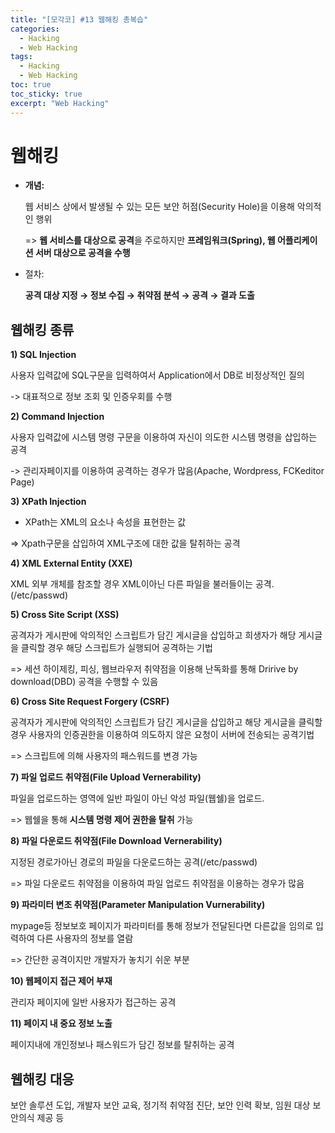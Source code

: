 ```yaml
---
title: "[모각코] #13 웹해킹 총복습"
categories:
  - Hacking
  - Web Hacking
tags:
  - Hacking
  - Web Hacking
toc: true
toc_sticky: true
excerpt: "Web Hacking"
---
```


# 웹해킹

* **개념:**

  웹 서비스 상에서 발생될 수 있는 모든 보안 허점(Security Hole)을 이용해 악의적인 행위

  => **웹 서비스를 대상으로 공격**을 주로하지만 **프레임워크(Spring), 웹 어플리케이션 서버 대상으로 공격을 수행**

* 절차:

  **공격 대상 지정 → 정보 수집 → 취약점 분석 → 공격 → 결과 도출** 



## 웹해킹 종류

**1) SQL Injection**

사용자 입력값에 SQL구문을 입력하여서 Application에서 DB로 비정상적인 질의

-> 대표적으로 정보 조회 및 인증우회를 수행

 

**2) Command Injection**

사용자 입력값에 시스템 명령 구문을 이용하여 자신이 의도한 시스템 명령을 삽입하는 공격

-> 관리자페이지를 이용하여 공격하는 경우가 많음(Apache, Wordpress, FCKeditor Page) 

 

**3) XPath Injection**

* XPath는 XML의 요소나 속성을 표현한는 값

=> Xpath구문을 삽입하여 XML구조에 대한 값을 탈취하는 공격

 

**4) XML External Entity (XXE)**

XML 외부 개체를 참조할 경우 XML이아닌 다른 파일을 불러들이는 공격.(/etc/passwd)

 

**5) Cross Site Script (XSS)**

공격자가 게시판에 악의적인 스크립트가 담긴 게시글을 삽입하고 희생자가 해당 게시글을 클릭할 경우 해당 스크립트가 실행되어 공격하는 기법

=> 세션 하이제킹, 피싱, 웹브라우저 취약점을 이용해 난독화를 통해 Dririve by download(DBD) 공격을 수행할 수 있음

 

**6) Cross Site Request Forgery (CSRF)**

공격자가 게시판에 악의적인 스크립트가 담긴 게시글을 삽입하고 해당 게시글을 클릭할 경우 사용자의 인증권한을 이용하여 의도하지 않은 요청이 서버에 전송되는 공격기법

=> 스크립트에 의해 사용자의 패스워드를 변경 가능

 

**7) 파일 업로드 취약점(File Upload Vernerability)**

파일을 업로드하는 영역에 일반 파일이 아닌 악성 파일(웹쉘)을 업로드.

=> 웹쉘을 통해 **시스템 명령 제어 권한을 탈취** 가능

 

**8) 파일 다운로드 취약점(File Download Vernerability)**

지정된 경로가아닌 경로의 파일을 다운로드하는 공격(/etc/passwd)

=> 파일 다운로드 취약점을 이용하여 파일 업로드 취약점을 이용하는 경우가 많음

 

**9) 파라미터 변조 취약점(Parameter Manipulation Vurnerability)**

mypage등 정보보호 페이지가 파라미터를 통해 정보가 전달된다면 다른값을 임의로 입력하여 다른 사용자의 정보를 열람

=> 간단한 공격이지만 개발자가 놓치기 쉬운 부분

 

**10) 웹페이지 접근 제어 부재**

관리자 페이지에 일반 사용자가 접근하는 공격

 

**11) 페이지 내 중요 정보 노출**

페이지내에 개인정보나 패스워드가 담긴 정보를 탈취하는 공격



## 웹해킹 대응

보안 솔루션 도입, 개발자 보안 교육, 정기적 취약점 진단, 보안 인력 확보, 임원 대상 보안의식 제공 등